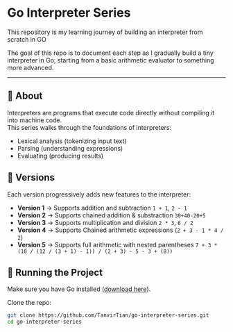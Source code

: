 # Go Interpreter Series

This repository is my learning journey of building an interpreter from scratch in GO

The goal of this repo is to document each step as I gradually build a tiny interpreter in Go, starting from a basic arithmetic evaluator to something more advanced.

---

## 📖 About
Interpreters are programs that execute code directly without compiling it into machine code.  
This series walks through the foundations of interpreters:

- Lexical analysis (tokenizing input text)  
- Parsing (understanding expressions)  
- Evaluating (producing results)  

## 📂 Versions
 Each version progressively adds new features to the interpreter:
  
- **Version 1** → Supports addition and subtraction `1 + 1`, `2 - 1`
- **Version 2** → Supports chained addition & substraction  `30+40-20+5`  
- **Version 3** → Supports multiplication and division `2 * 3`, `6 / 2`
- **Version 4** → Supports Chained arithmetic expressions (`2 + 3 - 1 * 4 / 2`)  
- **Version 5** → Supports full arithmetic with nested parentheses  `7 + 3 * (10 / (12 / (3 + 1) - 1)) / (2 + 3) - 5 - 3 + (8))`

## 🚀 Running the Project

Make sure you have Go installed ([download here](https://go.dev/dl/)).

Clone the repo:
```bash
git clone https://github.com/TanvirTian/go-interpreter-series.git
cd go-interpreter-series
```





